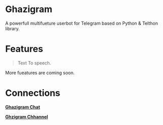 # Ghazigram
A powerfull multifueture userbot for Telegram based on Python & Telthon library. 

# Features
> Text To speech.

More fueatures are coming soon.

# Connections 
[**Ghazigram Chat**](https://t.me/ghazigram_chat)

[**Ghzigram Chhannel**](http://t.me/ghazigram)

